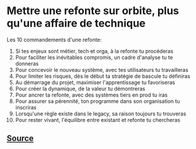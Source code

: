 # Mettre une refonte sur orbite, plus qu'une affaire de technique

Les 10 commandements d'une refonte:

1. Si tes enjeux sont métier, tech et orga, à la refonte tu procéderas
2. Pour faciliter les inévitables compromis, un cadre d'analyse tu te donneras
3. Pour concevoir le nouveau système, avec tes utilisateurs tu travailleras
4. Pour limiter les risques, dès le début ta stratégie de bascule tu définiras
5. Au démarrage du projet, maximiser l'apprentissage tu favoriseras
6. Pour créer la dynamique, de la valeur tu démontreras
7. Pour ancrer ta refonte, avec des systèmes tiers en prod tu iras
8. Pour assurer sa pérennité, ton programme dans son organisation tu inscriras
9. Lorsqu'une règle existe dans le legacy, sa raison toujours tu trouveras
10. Pour rester vivant, l'équilibre entre existant et refonte tu chercheras

## [Source](https://www.youtube.com/watch?v=Kr80jkuSumQ)